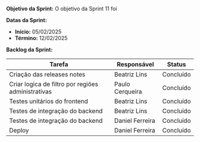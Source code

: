 
**Objetivo da Sprint:**
O objetivo da Sprint 11 foi 

**Datas da Sprint:**

- **Início:** 05/02/2025
- **Término:** 12/02/2025

**Backlog da Sprint:**

| Tarefa | Responsável | Status |
|--------|-------------|-----------------------|
| Criação das releases notes | Beatriz Lins | Concluído | 
| Criar logica de filtro por regiões administrativas | Paulo Cerqueira | Concluído | 
| Testes unitários do frontend | Beatriz Lins | Concluído | 
| Testes de integração do backend | Beatriz Lins | Concluído | 
| Testes de integração do backend | Daniel Ferreira | Concluído | 
| Deploy | Daniel Ferreira | Concluído | 


